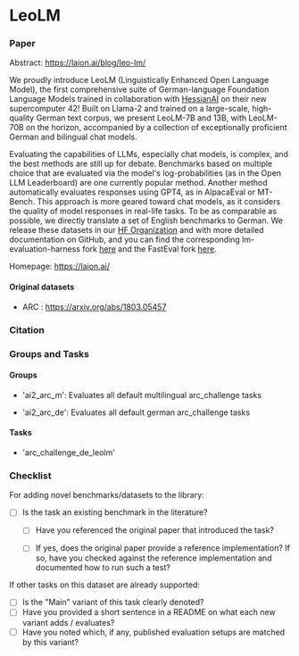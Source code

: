 # LeoLM

### Paper

Abstract: https://laion.ai/blog/leo-lm/

We proudly introduce LeoLM (Linguistically Enhanced Open Language Model), the first comprehensive suite of German-language Foundation Language Models trained in collaboration with [HessianAI](https://hessian.ai/) on their new supercomputer 42! Built on Llama-2 and trained on a large-scale, high-quality German text corpus, we present LeoLM-7B and 13B, with LeoLM-70B on the horizon, accompanied by a collection of exceptionally proficient German and bilingual chat models.

Evaluating the capabilities of LLMs, especially chat models, is complex, and the best methods are still up for debate. Benchmarks based on multiple choice that are evaluated via the model's log-probabilities (as in the Open LLM Leaderboard) are one currently popular method. Another method automatically evaluates responses using GPT4, as in AlpacaEval or MT-Bench. This approach is more geared toward chat models, as it considers the quality of model responses in real-life tasks. To be as comparable as possible, we directly translate a set of English benchmarks to German. We release these datasets in our [HF Organization](https://huggingface.co/LeoLM) and with more detailed documentation on GitHub, and you can find the corresponding lm-evaluation-harness fork [here](https://github.com/bjoernpl/lm-evaluation-harness-de/tree/mmlu_de) and the FastEval fork [here](https://github.com/bjoernpl/FastEval).

Homepage: https://laion.ai/


#### Original datasets

* ARC : https://arxiv.org/abs/1803.05457

### Citation


### Groups and Tasks

#### Groups

* 'ai2_arc_m': Evaluates all default multilingual arc_challenge tasks

* 'ai2_arc_de': Evaluates all default german arc_challenge tasks

#### Tasks

* 'arc_challenge_de_leolm'

### Checklist

For adding novel benchmarks/datasets to the library:
* [ ] Is the task an existing benchmark in the literature?
  * [ ] Have you referenced the original paper that introduced the task?
  * [ ] If yes, does the original paper provide a reference implementation? If so, have you checked against the reference implementation and documented how to run such a test?


If other tasks on this dataset are already supported:
* [ ] Is the "Main" variant of this task clearly denoted?
* [ ] Have you provided a short sentence in a README on what each new variant adds / evaluates?
* [ ] Have you noted which, if any, published evaluation setups are matched by this variant?
